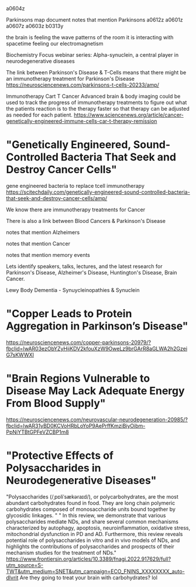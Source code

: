 a0604z

Parkinsons map document
notes that mention Parkinsons
a0612z
a0601z
a0607z
a0603z
b0313y

the brain is feeling the wave patterns of the room
it is interacting with spacetime feeling our electromagnetism

Biochemistry Focus webinar series: Alpha-synuclein, a central player in neurodegenerative diseases


The link between Parkinson's Disease & T-Cells means that there might be an immunotherapy treatment for Parkinson's Disease https://neurosciencenews.com/parkinsons-t-cells-20233/amp/

Immunotherapy Cart T Cancer
Advanced brain & body imaging could be used to track the progress of immunotherapy treatments to figure out what the patients reaction is to the therapy faster so that therapy can be adjusted as needed for each patient.
https://www.sciencenews.org/article/cancer-genetically-engineered-immune-cells-car-t-therapy-remission

# "Genetically Engineered, Sound-Controlled Bacteria That Seek and Destroy Cancer Cells"
gene engineered bacteria to replace tcell immunotherapy https://scitechdaily.com/genetically-engineered-sound-controlled-bacteria-that-seek-and-destroy-cancer-cells/amp/

We know there are immunotherapy treatments for Cancer

There is also a link between Blood Cancers & Parkinson's Disease

notes that mention Alzheimers

notes that mention Cancer

notes that mention memory events

Lets identify speakers, talks, lectures, and the latest research for Parkinson's Disease, Alzheimer's Disease, Huntington's Disease, Brain Cancer.

Lewy Body Dementia - Synuycleinopathies & Synuclein

# "Copper Leads to Protein Aggregation in Parkinson’s Disease"
https://neurosciencenews.com/copper-parkinsons-20979/?fbclid=IwAR03ezObYZyHijKDV2kfouXzW9OweLz9brGArR8aGLWA2h2GzeiG7sKWWXI

# "Brain Regions Vulnerable to Disease May Lack Adequate Energy From Blood Supply"
https://neurosciencenews.com/neurovascular-neurodegeneration-20985/?fbclid=IwAR31yBD0KCVoHRbLoYoP9AePrffKmziBiyOibm-PpNiYTBtGPFeVZCBP1m8

# "Protective Effects of Polysaccharides in Neurodegenerative Diseases"
"Polysaccharides (/ˌpɒliˈsækəraɪd/), or polycarbohydrates, are the most abundant carbohydrates found in food. They are long chain polymeric carbohydrates composed of monosaccharide units bound together by glycosidic linkages. "
" In this review, we demonstrate that various polysaccharides mediate NDs, and share several common mechanisms characterized by autophagy, apoptosis, neuroinflammation, oxidative stress, mitochondrial dysfunction in PD and AD. Furthermore, this review reveals potential role of polysaccharides in vitro and in vivo models of NDs, and highlights the contributions of polysaccharides and prospects of their mechanism studies for the treatment of NDs."
https://www.frontiersin.org/articles/10.3389/fnagi.2022.917629/full?utm_source=S-TWT&utm_medium=SNET&utm_campaign=ECO_FNINS_XXXXXXXX_auto-dlvrit
Are they going to treat your brain with carbohydrates? lol
